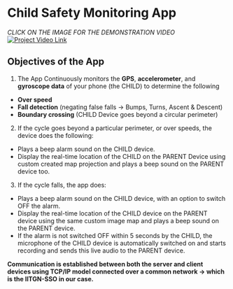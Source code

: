 # Child Safety Monitoring App

*CLICK ON THE IMAGE FOR THE DEMONSTRATION VIDEO*
[![Project Video Link](https://github.com/Nihar1402-iit/Child-Safety-App/assets/117573996/f78430da-79e8-4a4a-b8d1-15e0a73f4fa5)](https://youtu.be/_PTEDfMFPOw)

## **Objectives of the App**

1. The App Continuously monitors the **GPS**, **accelerometer**, and **gyroscope data** of your phone (the CHILD) to determine the following

* **Over speed**
* **Fall detection** (negating false falls -> Bumps, Turns, Ascent & Descent)
* **Boundary crossing** (CHILD Device goes beyond a circular perimeter)


2. If the cycle goes beyond a particular perimeter, or over speeds, the device does the following:
- Plays a beep alarm sound on the CHILD device.
- Display the real-time location of the CHILD on the PARENT Device using custom created map projection and plays a beep sound on the PARENT device too.
  
3. If the cycle falls, the app does:
- Plays a beep alarm sound on the CHILD device, with an option to switch OFF the alarm.
- Display the real-time location of the CHILD device on the PARENT device using the same custom image map and plays a beep sound on the PARENT device.
- If the alarm is not switched OFF within 5 seconds by the CHILD, the microphone of the CHILD device is automatically switched on and starts recording and sends this live audio to the PARENT device.

**Communication is established between both the server and client devices using TCP/IP model connected over a common network -> which is the IITGN-SSO in our case.**

